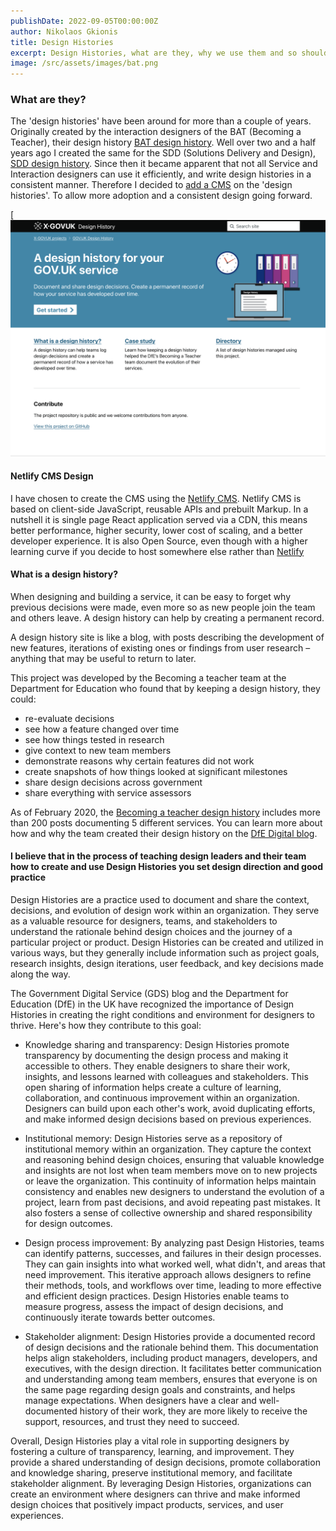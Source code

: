 ```yaml
---
publishDate: 2022-09-05T00:00:00Z
author: Nikolaos Gkionis
title: Design Histories
excerpt: Design Histories, what are they, why we use them and so should everyone. That's why we created a CMS to include them in our workflow.
image: /src/assets/images/bat.png
---
```


### What are they?

The 'design histories' have been around for more than a couple of years. Originally created by the interaction designers of the BAT (Becoming a Teacher), their design history [BAT design history](https://bat-design-history.netlify.app/).
Well over two and a half years ago I created the same for the SDD (Solutions Delivery and Design), [SDD design history](https://sdd-design-history.netlify.app/). Since then it became apparent that not all Service and Interaction designers can use it efficiently, and write design histories in a consistent manner. Therefore I decided to [add a CMS](https://understairs.ltd/histories/adding-a-cms) on the 'design histories'. To allow more adoption and a consistent design going forward.

[![Design History](/src/assets/images/design-history.png)

#### Netlify CMS Design

I have chosen to create the CMS using the [Netlify CMS](https://www.netlifycms.org/). Netlify CMS is based on client-side JavaScript, reusable APIs and prebuilt Markup. In a nutshell it is single page React application served via a CDN, this means better performance, higher security, lower cost of scaling, and a better developer experience. It is also Open Source, even though with a higher learning curve if you decide to host somewhere else rather than [Netlify](https://www.netlify.com/)

#### What is a design history?

When designing and building a service, it can be easy to forget why previous decisions were made, even more so as new people join the team and others leave. A design history can help by creating a permanent record.

A design history site is like a blog, with posts describing the development of new features, iterations of existing ones or findings from user research – anything that may be useful to return to later.

This project was developed by the Becoming a teacher team at the Department for Education who found that by keeping a design history, they could:

- re-evaluate decisions
- see how a feature changed over time
- see how things tested in research
- give context to new team members
- demonstrate reasons why certain features did not work
- create snapshots of how things looked at significant milestones
- share design decisions across government
- share everything with service assessors

As of February 2020, the [Becoming a teacher design history](https://bat-design-history.netlify.app/) includes more than 200 posts documenting 5 different services. You can learn more about how and why the team created their design history on the [DfE Digital blog](https://dfedigital.blog.gov.uk/2020/09/01/design-history/).

#### I believe that in the process of teaching design leaders and their team how to create and use Design Histories you set design direction and good practice

Design Histories are a practice used to document and share the context, decisions, and evolution of design work within an organization. They serve as a valuable resource for designers, teams, and stakeholders to understand the rationale behind design choices and the journey of a particular project or product. Design Histories can be created and utilized in various ways, but they generally include information such as project goals, research insights, design iterations, user feedback, and key decisions made along the way.

The Government Digital Service (GDS) blog and the Department for Education (DfE) in the UK have recognized the importance of Design Histories in creating the right conditions and environment for designers to thrive. Here's how they contribute to this goal:

- Knowledge sharing and transparency: Design Histories promote transparency by documenting the design process and making it accessible to others. They enable designers to share their work, insights, and lessons learned with colleagues and stakeholders. This open sharing of information helps create a culture of learning, collaboration, and continuous improvement within an organization. Designers can build upon each other's work, avoid duplicating efforts, and make informed design decisions based on previous experiences.

- Institutional memory: Design Histories serve as a repository of institutional memory within an organization. They capture the context and reasoning behind design choices, ensuring that valuable knowledge and insights are not lost when team members move on to new projects or leave the organization. This continuity of information helps maintain consistency and enables new designers to understand the evolution of a project, learn from past decisions, and avoid repeating past mistakes. It also fosters a sense of collective ownership and shared responsibility for design outcomes.

- Design process improvement: By analyzing past Design Histories, teams can identify patterns, successes, and failures in their design processes. They can gain insights into what worked well, what didn't, and areas that need improvement. This iterative approach allows designers to refine their methods, tools, and workflows over time, leading to more effective and efficient design practices. Design Histories enable teams to measure progress, assess the impact of design decisions, and continuously iterate towards better outcomes.

- Stakeholder alignment: Design Histories provide a documented record of design decisions and the rationale behind them. This documentation helps align stakeholders, including product managers, developers, and executives, with the design direction. It facilitates better communication and understanding among team members, ensures that everyone is on the same page regarding design goals and constraints, and helps manage expectations. When designers have a clear and well-documented history of their work, they are more likely to receive the support, resources, and trust they need to succeed.

Overall, Design Histories play a vital role in supporting designers by fostering a culture of transparency, learning, and improvement. They provide a shared understanding of design decisions, promote collaboration and knowledge sharing, preserve institutional memory, and facilitate stakeholder alignment. By leveraging Design Histories, organizations can create an environment where designers can thrive and make informed design choices that positively impact products, services, and user experiences.
